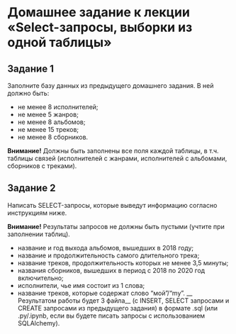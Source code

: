 # Домашнее задание к лекции «Select-запросы, выборки из одной таблицы»
## Задание 1
Заполните базу данных из предыдущего домашнего задания. В ней должно быть:

- не менее 8 исполнителей;
- не менее 5 жанров;
- не менее 8 альбомов;
- не менее 15 треков;
- не менее 8 сборников.

__Внимание!__  Должны быть заполнены все поля каждой таблицы, в т.ч. таблицы связей (исполнителей с жанрами, исполнителей с альбомами, сборников с треками).

## Задание 2

Написать SELECT-запросы, которые выведут информацию согласно инструкциям ниже.

__Внимание!__ Результаты запросов не должны быть пустыми (учтите при заполнении таблиц).

- название и год выхода альбомов, вышедших в 2018 году;
- название и продолжительность самого длительного трека;
- название треков, продолжительность которых не менее 3,5 минуты;
- названия сборников, вышедших в период с 2018 по 2020 год включительно;
- исполнители, чье имя состоит из 1 слова;
- название треков, которые содержат слово “мой”/“my”.
__ Результатом работы будет 3 файла__  (с INSERT, SELECT запросами и CREATE запросами из предыдущего задания) в формате .sql (или .py/.ipynb, если вы будете писать запросы с использованием SQLAlchemy).
